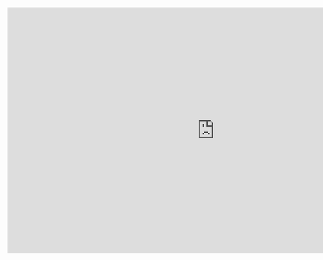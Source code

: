 <br>
<br>

<iframe src="https://docs.google.com/presentation/d/e/2PACX-1vRd5Q8RAavxdBaCBQnozO1btGJfJ2zaqtBQ1GjjWpJHizya4E5a-_72P8BHMPx6EjHF-pR8mXquugT6/embed?start=false&loop=false&delayms=3000" frameborder="0" width="960" height="569" allowfullscreen="true" mozallowfullscreen="true" webkitallowfullscreen="true" style="display: block;margin: auto;"></iframe>